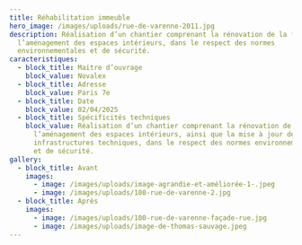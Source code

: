 ```yaml
---
title: Réhabilitation immeuble
hero_image: /images/uploads/rue-de-varenne-2011.jpg
description: Réalisation d’un chantier comprenant la rénovation de la façade,
  l’aménagement des espaces intérieurs, dans le respect des normes
  environnementales et de sécurité.
caracteristiques:
  - block_title: Maitre d’ouvrage
    block_value: Novalex
  - block_title: Adresse
    block_value: Paris 7e
  - block_title: Date
    block_value: 02/04/2025
  - block_title: Spécificités techniques
    block_value: Réalisation d’un chantier comprenant la rénovation de la façade,
      l’aménagement des espaces intérieurs, ainsi que la mise à jour des
      infrastructures techniques, dans le respect des normes environnementales
      et de sécurité.
gallery:
  - block_title: Avant
    images:
      - image: /images/uploads/image-agrandie-et-améliorée-1-.jpeg
      - image: /images/uploads/100-rue-de-varenne-2.jpg
  - block_title: Après
    images:
      - image: /images/uploads/100-rue-de-varenne-façade-rue.jpg
      - image: /images/uploads/image-de-thomas-sauvage.jpeg
---
```

